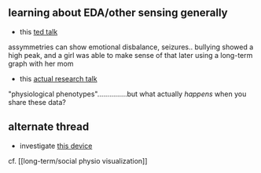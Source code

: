 ## learning about EDA/other sensing generally
- this [ted talk](https://www.youtube.com/watch?v=ujxriwApPP4)

assymmetries can show emotional disbalance, seizures.. bullying showed a high peak, and a girl was able to make sense of that later using a long-term graph with her mom

- this [actual research talk](https://www.youtube.com/watch?v=nSasaqQV2xg)

"physiological phenotypes"...............but what actually *happens* when you share these data?


## alternate thread
 - investigate [this device](http://neulog.com/)
 
 cf. [[long-term/social physio visualization]]